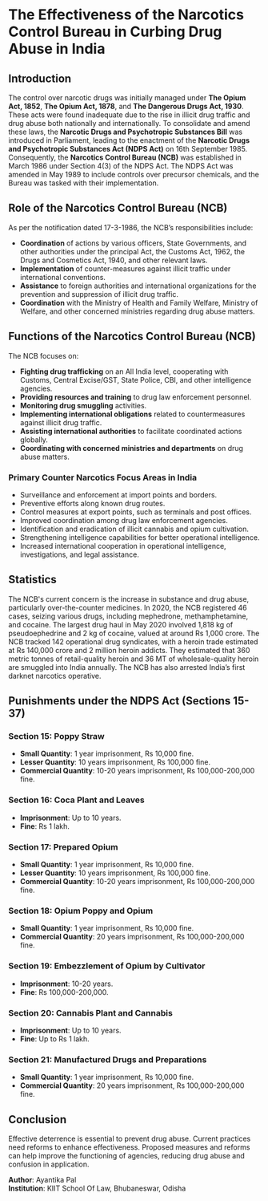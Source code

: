 # The Effectiveness of the Narcotics Control Bureau in Curbing Drug Abuse in India

## Introduction

The control over narcotic drugs was initially managed under **The Opium Act, 1852**, **The Opium Act, 1878**, and **The Dangerous Drugs Act, 1930**. These acts were found inadequate due to the rise in illicit drug traffic and drug abuse both nationally and internationally. To consolidate and amend these laws, the **Narcotic Drugs and Psychotropic Substances Bill** was introduced in Parliament, leading to the enactment of the **Narcotic Drugs and Psychotropic Substances Act (NDPS Act)** on 16th September 1985. Consequently, the **Narcotics Control Bureau (NCB)** was established in March 1986 under Section 4(3) of the NDPS Act. The NDPS Act was amended in May 1989 to include controls over precursor chemicals, and the Bureau was tasked with their implementation.

## Role of the Narcotics Control Bureau (NCB)

As per the notification dated 17-3-1986, the NCB’s responsibilities include:

- **Coordination** of actions by various officers, State Governments, and other authorities under the principal Act, the Customs Act, 1962, the Drugs and Cosmetics Act, 1940, and other relevant laws.
- **Implementation** of counter-measures against illicit traffic under international conventions.
- **Assistance** to foreign authorities and international organizations for the prevention and suppression of illicit drug traffic.
- **Coordination** with the Ministry of Health and Family Welfare, Ministry of Welfare, and other concerned ministries regarding drug abuse matters.

## Functions of the Narcotics Control Bureau (NCB)

The NCB focuses on:

- **Fighting drug trafficking** on an All India level, cooperating with Customs, Central Excise/GST, State Police, CBI, and other intelligence agencies.
- **Providing resources and training** to drug law enforcement personnel.
- **Monitoring drug smuggling** activities.
- **Implementing international obligations** related to countermeasures against illicit drug traffic.
- **Assisting international authorities** to facilitate coordinated actions globally.
- **Coordinating with concerned ministries and departments** on drug abuse matters.

### Primary Counter Narcotics Focus Areas in India

- Surveillance and enforcement at import points and borders.
- Preventive efforts along known drug routes.
- Control measures at export points, such as terminals and post offices.
- Improved coordination among drug law enforcement agencies.
- Identification and eradication of illicit cannabis and opium cultivation.
- Strengthening intelligence capabilities for better operational intelligence.
- Increased international cooperation in operational intelligence, investigations, and legal assistance.

## Statistics

The NCB's current concern is the increase in substance and drug abuse, particularly over-the-counter medicines. In 2020, the NCB registered 46 cases, seizing various drugs, including mephedrone, methamphetamine, and cocaine. The largest drug haul in May 2020 involved 1,818 kg of pseudoephedrine and 2 kg of cocaine, valued at around Rs 1,000 crore. The NCB tracked 142 operational drug syndicates, with a heroin trade estimated at Rs 140,000 crore and 2 million heroin addicts. They estimated that 360 metric tonnes of retail-quality heroin and 36 MT of wholesale-quality heroin are smuggled into India annually. The NCB has also arrested India’s first darknet narcotics operative.

## Punishments under the NDPS Act (Sections 15-37)

### Section 15: Poppy Straw

- **Small Quantity**: 1 year imprisonment, Rs 10,000 fine.
- **Lesser Quantity**: 10 years imprisonment, Rs 100,000 fine.
- **Commercial Quantity**: 10-20 years imprisonment, Rs 100,000-200,000 fine.

### Section 16: Coca Plant and Leaves

- **Imprisonment**: Up to 10 years.
- **Fine**: Rs 1 lakh.

### Section 17: Prepared Opium

- **Small Quantity**: 1 year imprisonment, Rs 10,000 fine.
- **Lesser Quantity**: 10 years imprisonment, Rs 100,000 fine.
- **Commercial Quantity**: 10-20 years imprisonment, Rs 100,000-200,000 fine.

### Section 18: Opium Poppy and Opium

- **Small Quantity**: 1 year imprisonment, Rs 10,000 fine.
- **Commercial Quantity**: 20 years imprisonment, Rs 100,000-200,000 fine.

### Section 19: Embezzlement of Opium by Cultivator

- **Imprisonment**: 10-20 years.
- **Fine**: Rs 100,000-200,000.

### Section 20: Cannabis Plant and Cannabis

- **Imprisonment**: Up to 10 years.
- **Fine**: Up to Rs 1 lakh.

### Section 21: Manufactured Drugs and Preparations

- **Small Quantity**: 1 year imprisonment, Rs 10,000 fine.
- **Commercial Quantity**: 20 years imprisonment, Rs 100,000-200,000 fine.

## Conclusion

Effective deterrence is essential to prevent drug abuse. Current practices need reforms to enhance effectiveness. Proposed measures and reforms can help improve the functioning of agencies, reducing drug abuse and confusion in application.

**Author**: Ayantika Pal  
**Institution**: KIIT School Of Law, Bhubaneswar, Odisha
